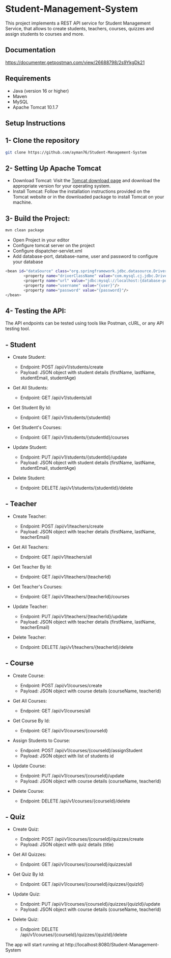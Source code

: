 # Student-Management-System

This project implements a REST API service for Student Management Service, that allows to create students, teachers, courses, quizzes and assign students to courses and more.

## Documentation

https://documenter.getpostman.com/view/26688798/2s9YkgDk21

## Requirements
- Java (version 16 or higher)
- Maven
- MySQL
- Apache Tomcat 10.1.7

## Setup Instructions

## 1- Clone the repository
```bash
git clone https://github.com/ayman76/Student-Management-System
```
## 2- Setting Up Apache Tomcat
- Download Tomcat: Visit the [Tomcat download page](https://tomcat.apache.org/download-%5Bversion%5D.cgi) and download the appropriate version for your operating system.
- Install Tomcat: Follow the installation instructions provided on the Tomcat website or in the downloaded package to install Tomcat on your machine.

## 3- Build the Project:
```bash
mvn clean package
```
- Open Project in your editor
- Configure tomcat server on the project
- Configure dispatcher-servlet.xml
- Add database-port, database-name, user and password to configure your database

```bash
<bean id="dataSource" class="org.springframework.jdbc.datasource.DriverManagerDataSource">
        <property name="driverClassName" value="com.mysql.cj.jdbc.Driver"/>
        <property name="url" value="jdbc:mysql://localhost:{database-port}/{database-name}?createDatabaseIfNotExist=true"/>
        <property name="username" value="{user}"/>
        <property name="password" value="{password}"/>
</bean>
```

## 4- Testing the API:
The API endpoints can be tested using tools like Postman, cURL, or any API testing tool.
## - Student
- Create Student:
    - Endpoint: POST /api/v1/students/create
    - Payload: JSON object with student details (firstName, lastName, studentEmail, studentAge)

- Get All Students:
    - Endpoint: GET /api/v1/students/all

- Get Student By Id:
    - Endpoint: GET /api/v1/students/{studentId}

- Get Student's Courses:
    - Endpoint: GET /api/v1/students/{studentId}/courses

- Update Student:
    - Endpoint: PUT /api/v1/students/{studentId}/update
    - Payload: JSON object with student details (firstName, lastName, studentEmail, studentAge)

- Delete Student:
    - Endpoint: DELETE /api/v1/students/{studentId}/delete

## - Teacher
- Create Teacher:
    - Endpoint: POST /api/v1/teachers/create
    - Payload: JSON object with teacher details (firstName, lastName, teacherEmail)

- Get All Teachers:
    - Endpoint: GET /api/v1/teachers/all

- Get Teacher By Id:
    - Endpoint: GET /api/v1/teachers/{teacherId}

- Get Teacher's Courses:
    - Endpoint: GET /api/v1/teachers/{teacherId}/courses

- Update Teacher:
    - Endpoint: PUT /api/v1/teachers/{teacherId}/update
    - Payload: JSON object with teacher details (firstName, lastName, teacherEmail)

- Delete Teacher:
    - Endpoint: DELETE /api/v1/teachers/{teacherId}/delete

## - Course
- Create Course:
    - Endpoint: POST /api/v1/courses/create
    - Payload: JSON object with course details (courseName, teacherId)

- Get All Courses:
    - Endpoint: GET /api/v1/courses/all

- Get Course By Id:
    - Endpoint: GET /api/v1/courses/{courseId}

- Assign Students to Course:
    - Endpoint: POST /api/v1/courses/{courseId}/assignStudent
    - Payload: JSON object with list of students id

- Update Course:
    - Endpoint: PUT /api/v1/courses/{courseId}/update
    - Payload: JSON object with course details (courseName, teacherId)

- Delete Course:
    - Endpoint: DELETE /api/v1/courses/{courseId}/delete


## - Quiz
- Create Quiz:
    - Endpoint: POST /api/v1/courses/{courseId}/quizzes/create
    - Payload: JSON object with quiz details (title)

- Get All Quizzes:
    - Endpoint: GET /api/v1/courses/{courseId}/quizzes/all

- Get Quiz By Id:
    - Endpoint: GET /api/v1/courses/{courseId}/quizzes/{quizId}

- Update Quiz:
    - Endpoint: PUT /api/v1/courses/{courseId}/quizzes/{quizId}/update
    - Payload: JSON object with course details (courseName, teacherId)

- Delete Quiz:
    - Endpoint: DELETE /api/v1/courses/{courseId}/quizzes/{quizId}/delete


The app will start running at http://localhost:8080/Student-Management-System
